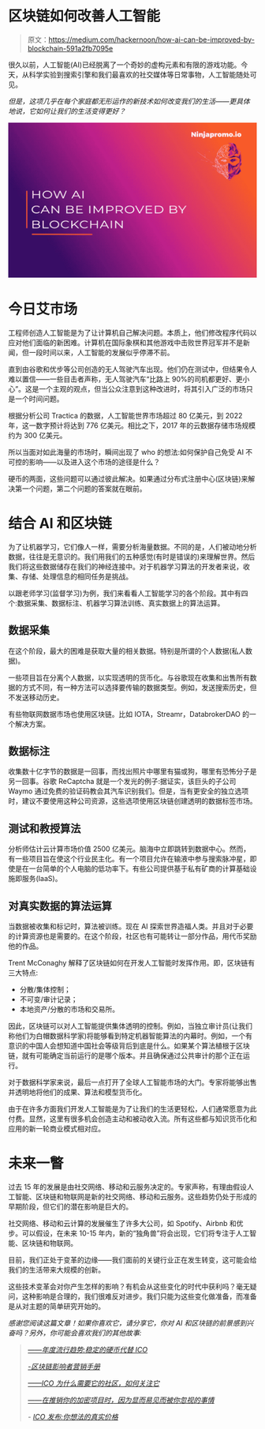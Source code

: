 # 区块链如何改善人工智能

> 原文：<https://medium.com/hackernoon/how-ai-can-be-improved-by-blockchain-591a2fb7095e>

很久以前，人工智能(AI)已经脱离了一个奇妙的虚构元素和有限的游戏功能。今天，从科学实验到搜索引擎和我们最喜欢的社交媒体等日常事物，人工智能随处可见。

*但是，这项几乎在每个家庭都无形运作的新技术如何改变我们的生活——更具体地说，它如何让我们的生活变得更好？*

![](img/549903e7ebe8a2a24cf59bd5a6efa98b.png)

# **今日艾市场**

工程师创造人工智能是为了让计算机自己解决问题。本质上，他们修改程序代码以应对他们面临的新困难。计算机在国际象棋和其他游戏中击败世界冠军并不是新闻，但一段时间以来，人工智能的发展似乎停滞不前。

直到由谷歌和优步等公司创造的无人驾驶汽车出现。他们仍在测试中，但结果令人难以置信——一些目击者声称，无人驾驶汽车“比路上 90%的司机都更好、更小心”。这是一个主观的观点，但当公众注意到这种改进时，将其引入广泛的市场只是一个时间问题。

根据分析公司 Tractica 的数据，人工智能世界市场超过 80 亿美元，到 2022 年，这一数字预计将达到 776 亿美元。相比之下，2017 年的云数据存储市场规模约为 300 亿美元。

所以当面对如此海量的市场时，瞬间出现了 who 的想法:如何保护自己免受 AI 不可控的影响——以及进入这个市场的途径是什么？

硬币的两面，这些问题可以通过彼此解决。如果通过分布式注册中心(区块链)来解决第一个问题，第二个问题的答案就在眼前。

# **结合 AI 和区块链**

为了让机器学习，它们像人一样，需要分析海量数据。不同的是，人们被动地分析数据，往往是无意识的。我们用我们的五种感觉(有时是错误的)来理解世界。然后我们将这些数据储存在我们的神经连接中。对于机器学习算法的开发者来说，收集、存储、处理信息的相同任务是挑战。

以跟老师学习(监督学习)为例，我们来看看人工智能学习的各个阶段。其中有四个:数据采集、数据标注、机器学习算法训练、真实数据上的算法运算。

## **数据采集**

在这个阶段，最大的困难是获取大量的相关数据。特别是所谓的个人数据(私人数据)。

一些项目旨在分离个人数据，以实现透明的货币化。与谷歌现在收集和出售所有数据的方式不同，有一种方法可以选择要传输的数据类型。例如，发送搜索历史，但不发送移动历史。

有些物联网数据市场也使用区块链。比如 IOTA，Streamr，DatabrokerDAO 的一个解决方案。

## **数据标注**

收集数十亿字节的数据是一回事，而找出照片中哪里有猫或狗，哪里有恐怖分子是另一回事。谷歌 ReCaptcha 就是一个发光的例子:据证实，该巨头的子公司 Waymo 通过免费的验证码教会其汽车识别我们。但是，当有更安全的独立选项时，建议不要使用这种公司资源，这些选项使用区块链创建透明的数据标签市场。

## **测试和教授算法**

分析师估计云计算市场价值 2500 亿美元。脑海中立即跳转到数据中心。然而，有一些项目旨在使这个行业民主化。有一个项目允许在输液中参与搜索脉冲星，即使是在一台简单的个人电脑的低功率下。有些公司提供基于私有矿商的计算基础设施即服务(IaaS)。

## **对真实数据的算法运算**

当数据被收集和标记时，算法被训练。现在 AI 探索世界造福人类。并且对于必要的计算资源也是需要的。在这个阶段，社区也有可能转让一部分作品，用代币奖励他的作品。

Trent McConaghy 解释了区块链如何在开发人工智能时发挥作用。即，区块链有三大特点:

*   分散/集体控制；
*   不可变/审计记录；
*   本地资产/分散的市场和交易所。

因此，区块链可以对人工智能提供集体透明的控制。例如，当独立审计员(让我们称他们为白帽数据科学家)将能够看到特定机器智能算法的内幕时。例如，一个有意识的中国人会想知道中国社会等级背后到底是什么。如果某个算法植根于区块链，就有可能确定当前运行的是哪个版本。并且确保通过公共审计的那个正在运行。

对于数据科学家来说，最后一点打开了全球人工智能市场的大门。专家将能够出售并透明地将他们的成果、算法和模型货币化。

由于在许多方面我们开发人工智能是为了让我们的生活更轻松，人们通常愿意为此付费。显然，这里有很多机会创造主动和被动收入流。所有这些都与知识货币化和应用的新一轮商业模式相对应。

# **未来一瞥**

过去 15 年的发展是由社交网络、移动和云服务决定的。专家声称，有理由假设人工智能、区块链和物联网是新的社交网络、移动和云服务。这些趋势仍处于形成的早期阶段，但它们的潜在影响是巨大的。

社交网络、移动和云计算的发展催生了许多大公司，如 Spotify、Airbnb 和优步。可以假设，在未来 10-15 年内，新的“独角兽”将会出现，它们将专注于人工智能、区块链和物联网。

目前，我们正处于变革的边缘——我们面前的关键行业正在发生转变，这可能会给我们的生活带来大规模的创新。

这些技术变革会对你产生怎样的影响？有机会从这些变化的时代中获利吗？毫无疑问，这种影响是合理的，我们很难反对进步。我们只能为这些变化做准备，而准备是从对主题的简单研究开始的。

*感谢您阅读这篇文章！如果你喜欢它，请分享它，你对 AI 和区块链的前景感到兴奋吗？另外，你可能会喜欢我们的其他故事:*

> [*——年度流行趋势:稳定的硬币代替 ICO*](/@NinjaPromoAgency/trend-of-the-year-stablecoins-instead-of-ico-688d28844a7a)
> 
> [*-区块链影响者营销手册*](https://hackernoon.com/influencer-marketing-fdff540b092e)
> 
> [*——ICO 为什么需要它的社区，如何关注它*](/@NinjaPromoAgency/why-crypto-community-matters-and-how-to-focus-on-it-ebd2d293c94)
> 
> [*——在推销你的加密项目时，因为显而易见而被你忽视的事情*](/@NinjaPromoAgency/things-you-neglect-because-they-are-obvious-while-marketing-your-crypto-project-4100cf3bef05)
> 
> *-* [*ICO 发布:你想法的真实价格*](https://hackernoon.com/ico-launch-the-true-price-of-your-idea-52dcc61587d4)